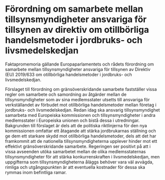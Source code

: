 # Förordning om samarbete mellan tillsynsmyndigheter ansvariga för tillsynen av direktiv om otillbörliga handelsmetoder i jordbruks- och livsmedelskedjan

Faktapromemoria gällande Europaparlamentets och rådets förordning om samarbete mellan tillsynsmyndigheter ansvariga för tillsynen av Direktiv (EU) 2019/633 om otillbörliga handelsmetoder i jordbruks- och livsmedelskedjan.

Förslaget till förordning om gränsöverskridande samarbete fastställer vissa regler om samarbete och samordning av åtgärder mellan de tillsynsmyndigheter som av sina medlemsstater utsetts till ansvariga för verkställandet av förbudet mot otillbörliga handelsmetoder mellan företag i jordbruks- och livsmedelskedjan. Redan idag ska ansvarig tillsynsmyndighet samarbeta med Europeiska kommissionen och tillsynsmyndigheter i andra medlemsstater i Europeiska unionen och bistå dessa i utredningar. Bakgrunden till förslaget är dels att de politiska riktlinjerna för den nya kommissionen omfattar ett åtagande att stärka jordbrukarnas ställning och ge dem ett starkare skydd mot otillbörliga handelsmetoder, dels att det har framkommit att de nationella tillsynsmyndigheterna upplever hinder mot ett effektivt gränsöverskridande samarbete. Regeringen ser positivt på att i vissa avseenden utöka samarbetet mellan de olika medlemsstaternas tillsynsmyndigheter för att stärka konkurrenskraften i livsmedelskedjan, men uppgifterna som tillsynsmyndigheterna åläggs behöver vara väl avvägda, rimliga och utgångspunkten är att eventuella kostnader för dessa ska rymmas inom befintliga ramar.
